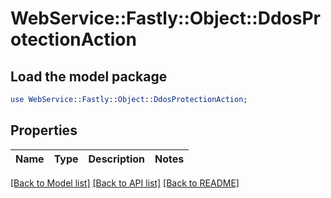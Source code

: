 # WebService::Fastly::Object::DdosProtectionAction

## Load the model package
```perl
use WebService::Fastly::Object::DdosProtectionAction;
```

## Properties
Name | Type | Description | Notes
------------ | ------------- | ------------- | -------------

[[Back to Model list]](../README.md#documentation-for-models) [[Back to API list]](../README.md#documentation-for-api-endpoints) [[Back to README]](../README.md)


